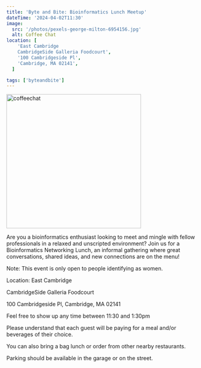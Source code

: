 ```yaml
---
title: 'Byte and Bite: Bioinformatics Lunch Meetup'
dateTime: '2024-04-02T11:30'
image:
  src: '/photos/pexels-george-milton-6954156.jpg'
  alt: Coffee Chat
location: [
    'East Cambridge
    CambridgeSide Galleria Foodcourt',
    '100 Cambridgeside Pl',
    'Cambridge, MA 02141',
  ]

tags: ['byteandbite']
---
```


<img src="/photos/pexels-george-milton-6954156.jpg" alt="coffeechat" width="350"/>

Are you a bioinformatics enthusiast looking to meet and mingle with fellow professionals in a relaxed and unscripted environment? Join us for a Bioinformatics Networking Lunch, an informal gathering where great conversations, shared ideas, and new connections are on the menu!

Note: This event is only open to people identifying as women.

Location: East Cambridge

CambridgeSide Galleria Foodcourt

100 Cambridgeside Pl, Cambridge, MA 02141

Feel free to show up any time between 11:30 and 1:30pm

Please understand that each guest will be paying for a meal and/or beverages of their choice.

You can also bring a bag lunch or order from other nearby restaurants.

Parking should be available in the garage or on the street.
